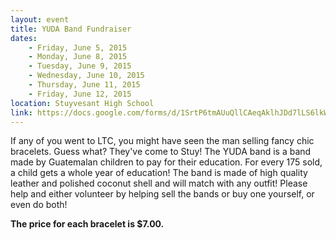 ```yaml
---
layout: event
title: YUDA Band Fundraiser
dates:
    - Friday, June 5, 2015
    - Monday, June 8, 2015
    - Tuesday, June 9, 2015
    - Wednesday, June 10, 2015
    - Thursday, June 11, 2015
    - Friday, June 12, 2015
location: Stuyvesant High School
link: https://docs.google.com/forms/d/1SrtP6tmAUuQllCAeqAklhJDd7lLS6lkWBcrO30QCokY/viewform?c=0&w=1
---
```

If any of you went to LTC, you might have seen the man selling fancy chic bracelets. Guess what? They've come to Stuy! The YUDA band is a band made by Guatemalan children to pay for their education. For every 175 sold, a child gets a whole year of education! The band is made of high quality leather and polished coconut shell and will match with any outfit! Please help and either volunteer by helping sell the bands or buy one yourself, or even do both!

**The price for each bracelet is $7.00.**

